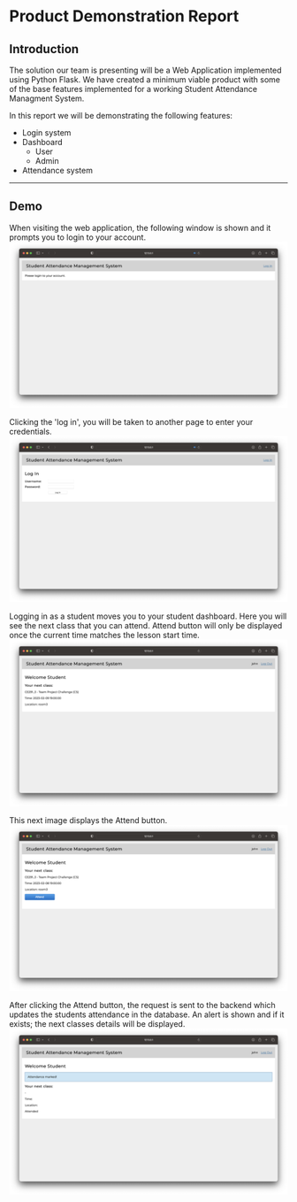 # Product Demonstration Report

## Introduction
The solution our team is presenting will be a Web Application implemented using Python Flask. We have created a minimum viable product with some of the base features implemented for a working Student Attendance Managment System.

In this report we will be demonstrating the following features:
- Login system
- Dashboard
    - User
    - Admin
- Attendance system
---
## Demo
When visiting the web application, the following window is shown and it prompts you to login to your account.
![alt text](https://github.com/anthonypoh/Team4/blob/dev/MVP/Reports/Images/ProductDemonstration/base.png)

Clicking the 'log in', you will be taken to another page to enter your credentials.
![alt text](https://github.com/anthonypoh/Team4/blob/dev/MVP/Reports/Images/ProductDemonstration/login.png)

Logging in as a student moves you to your student dashboard. Here you will see the next class that you can attend. Attend button will only be displayed once the current time matches the lesson start time.
![alt text](https://github.com/anthonypoh/Team4/blob/dev/MVP/Reports/Images/ProductDemonstration/student.png)

This next image displays the Attend button.
![alt text](https://github.com/anthonypoh/Team4/blob/dev/MVP/Reports/Images/ProductDemonstration/attend.png)

After clicking the Attend button, the request is sent to the backend which updates the students attendance in the database. An alert is shown and if it exists; the next classes details will be displayed.
![alt text](https://github.com/anthonypoh/Team4/blob/dev/MVP/Reports/Images/ProductDemonstration/marked.png)
